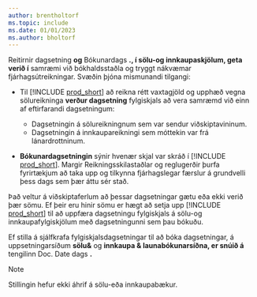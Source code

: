 ```yaml
---
author: brentholtorf
ms.topic: include
ms.date: 01/01/2023
ms.author: bholtorf
---
```


Reitirnir dagsetning  **og**  Bókunardags  **., í sölu-og innkaupaskjölum, geta verið í**  samræmi við bókhaldsstaðla og tryggt nákvæmar fjárhagsútreikningar. Svæðin þjóna mismunandi tilgangi:

- Til  [!INCLUDE [prod_short](prod_short.md)]  að reikna rétt vaxtagjöld og upphæð vegna sölureikninga  **verður dagsetning**  fylgiskjals að vera samræmd við einn af eftirfarandi dagsetningum:

   - Dagsetningin á sölureikningnum sem var sendur viðskiptavininum. 
   - Dagsetningin á innkaupareikningi sem móttekin var frá lánardrottninum.
-  **Bókunardagsetningin**  sýnir hvenær skjal var skráð í [!INCLUDE [prod_short](prod_short.md)]. Margir Reikningsskilastaðlar og reglugerðir þurfa fyrirtækjum að taka upp og tilkynna fjárhagslegar færslur á grundvelli þess dags sem þær áttu sér stað.

Það veltur á viðskiptaferlum að þessar dagsetningar gætu eða ekki verið þær sömu. Ef þeir eru hinir sömu er hægt að setja upp  [!INCLUDE [prod_short](prod_short.md)]  til að uppfæra dagsetningu fylgiskjals á sölu-og innkaupafylgiskjölum með dagsetningunni sem þau bókuðu.  
  
Ef stilla á sjálfkrafa fylgiskjalsdagsetningar til að bóka dagsetningar, á uppsetningarsíðum  **sölu&**  og  **innkaupa & launabókunarsíðna, er snúið á**  tengilinn Doc. Date dags  **.** 

> [!NOTE]
> Stillingin hefur ekki áhrif á sölu-eða innkaupabækur.